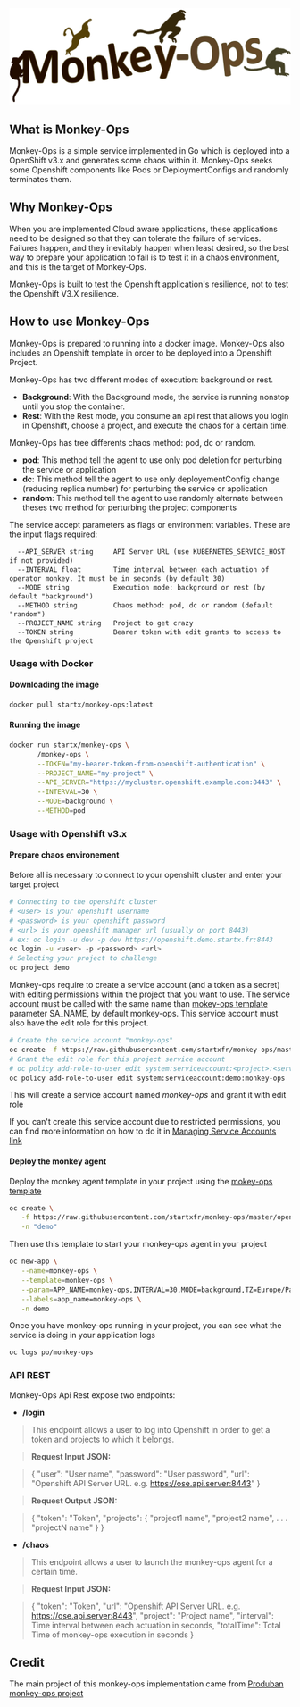 ![Monkey-Ops logo](resources/images/logo.svg)


## What is Monkey-Ops

Monkey-Ops is a simple service implemented in Go which is deployed into a OpenShift v3.x and generates some chaos within it. Monkey-Ops seeks some Openshift components like Pods or DeploymentConfigs and randomly terminates them.

## Why Monkey-Ops

When you are implemented Cloud aware applications, these applications need to be designed so that they can tolerate the failure of services. Failures happen, and they inevitably happen when least desired, so the best way to prepare your application to fail is to test it in a chaos environment, and this is the target of Monkey-Ops.

Monkey-Ops is built to test the Openshift application's resilience, not to test the Openshift V3.X resilience.

## How to use Monkey-Ops

Monkey-Ops is prepared to running into a docker image. Monkey-Ops also includes an Openshift template in order to be deployed into a Openshift Project.

Monkey-Ops has two different modes of execution: background or rest.

* **Background**: With the Background mode, the service is running nonstop until you stop the container.
* **Rest**: With the Rest mode, you consume an api rest that allows you login in Openshift, choose a project, and execute the chaos for a certain time.

Monkey-Ops has tree differents chaos method: pod, dc or random.

* **pod**: This method tell the agent to use only pod deletion for perturbing the service or application
* **dc**: This method tell the agent to use only deployementConfig change (reducing replica number) for perturbing the service or application
* **random**: This method tell the agent to use randomly alternate between theses two method for perturbing the project components

The service accept parameters as flags or environment variables. These are the input flags required:

      --API_SERVER string     API Server URL (use KUBERNETES_SERVICE_HOST if not provided)
      --INTERVAL float        Time interval between each actuation of operator monkey. It must be in seconds (by default 30)
      --MODE string           Execution mode: background or rest (by default "background")
      --METHOD string         Chaos method: pod, dc or random (default "random")
      --PROJECT_NAME string   Project to get crazy
      --TOKEN string          Bearer token with edit grants to access to the Openshift project
      
### Usage with Docker

#### Downloading the image

```bash
docker pull startx/monkey-ops:latest
```

#### Running the image

```bash
docker run startx/monkey-ops \
       /monkey-ops \
       --TOKEN="my-bearer-token-from-openshift-authentication" \
       --PROJECT_NAME="my-project" \
       --API_SERVER="https://mycluster.openshift.example.com:8443" \
       --INTERVAL=30 \
       --MODE=background \
       --METHOD=pod
```

### Usage with Openshift v3.x

#### Prepare chaos environement

Before all is necessary to connect to your openshift cluster and enter your target project

```bash
# Connecting to the openshift cluster
# <user> is your openshift username
# <password> is your openshift password
# <url> is your openshift manager url (usually on port 8443)
# ex: oc login -u dev -p dev https://openshift.demo.startx.fr:8443
oc login -u <user> -p <password> <url>
# Selecting your project to challenge
oc project demo
```

Monkey-ops require to create a service account (and a token as a secret) with editing permissions within the project that you want to use. 
The service account must be called with the same name than [mokey-ops template](https://raw.githubusercontent.com/startxfr/monkey-ops/master/openshift/monkey-ops-template.yml) parameter SA_NAME, by default monkey-ops.
This service account must also have the edit role for this project.

```bash
# Create the service account "monkey-ops"
oc create -f https://raw.githubusercontent.com/startxfr/monkey-ops/master/openshift/monkey-ops-sa.yml
# Grant the edit role for this project service account
# oc policy add-role-to-user edit system:serviceaccount:<project>:<service-account>
oc policy add-role-to-user edit system:serviceaccount:demo:monkey-ops
```

This will create a service account named *monkey-ops* and grant it with edit role

If you can't create this service account due to restricted permissions, you can find more information on how to do it in [Managing Service Accounts link](https://docs.openshift.com/enterprise/3.1/dev_guide/service_accounts.html#managing-service-accounts)

#### Deploy the monkey agent

Deploy the monkey agent template in your project using the [mokey-ops template](https://raw.githubusercontent.com/startxfr/monkey-ops/master/openshift/monkey-ops-template.yml)

```bash
oc create \
   -f https://raw.githubusercontent.com/startxfr/monkey-ops/master/openshift/monkey-ops-template.yml \
   -n "demo"
```

Then use this template to start your monkey-ops agent in your project

```bash
oc new-app \
   --name=monkey-ops \
   --template=monkey-ops \
   --param=APP_NAME=monkey-ops,INTERVAL=30,MODE=background,TZ=Europe/Paris \
   --labels=app_name=monkey-ops \
   -n demo
```
	
Once you have monkey-ops running in your project, you can see what the service is doing in your application logs

```bash
oc logs po/monkey-ops
```

### API REST

Monkey-Ops Api Rest expose two endpoints:

* **/login**

>This endpoint allows a user to log into Openshift in order to get a token and  projects to which it belongs.

	
>**Request Input JSON:**


>{
>     "user": "User name",
>     "password": "User password",
>     "url": "Openshift API Server URL. e.g. https://ose.api.server:8443"
> }

>**Request Output JSON:**

>	{
>     "token": "Token",
>     "projects": {
>    	 "project1 name",
>    	 "project2 name",
>    	 .
>    	 .
>    	 .
>    	 "projectN name"
>    	 }
>}	 

	
* **/chaos**

>This endpoint allows a user to launch the monkey-ops agent for a certain time.

>**Request Input JSON:**

>	{
>     "token": "Token",
>     "url": "Openshift API Server URL. e.g. https://ose.api.server:8443",
>     "project": "Project name",
>     "interval": Time interval between each actuation in seconds,
>     "totalTime": Total Time of monkey-ops execution in seconds
>	}

## Credit 

The main project of this monkey-ops implementation came from [Produban monkey-ops project](https://github.com/Produban/monkey-ops)
